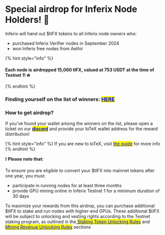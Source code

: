# Special airdrop for Inferix Node Holders! 🎉

Inferix will hand out $tIFX tokens to all Inferix node owners who:

* purchased Inferix Verifier nodes in September 2024
* won Inferix free nodes from Aethir&#x20;

{% hint style="info" %}
#### **Each node is airdropped 15,060 tIFX, valued at 753 USDT at the time of Testnet 1!** 🔥
{% endhint %}

### Finding yourself on the list of winners: [<mark style="color:blue;">**HERE**</mark>](https://docs.google.com/spreadsheets/d/1qRA2RiV1tdbrZIqxRfMSo33N-9GWF3p5pO6kOk-ekWY/edit?gid=0#gid=0)

### How to get airdrop?

If you’ve found your wallet among the winners on the list, please open a ticket on our [<mark style="color:blue;">**discord**</mark>](https://discord.com/invite/NJvcWYcB9W) and provide your IoTeX wallet address for the reward distribution!

{% hint style="info" %}
If you are new to IoTeX, visit [<mark style="color:blue;">the guide</mark>](https://docs.iotex.io/depin-infra-modules-dim/iotex-l1-depin-blockchain/wallets) for more info
{% endhint %}

❗️ **Please note that:**

To ensure you are eligible to convert your $tIFX into mainnet tokens after one year, you must:

* participate in running nodes for at least three months&#x20;
* provide GPU mining online in Inferix Testnet 1 for a minimum duration of 30 days&#x20;

To maximize your rewards from this airdrop, you can purchase additional $tIFX to stake and run nodes with higher-end GPUs. These additional $tIFX will be subject to unlocking and vesting rights according to the Testnet staking program, as outlined in the[ <mark style="color:blue;">Staking Token Unlocking Rules</mark>](gpu-staking.md) and [<mark style="color:blue;">Mining Revenue Unlocking Rules</mark>](user-revenue-calculation.md) sections
